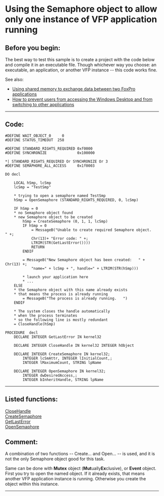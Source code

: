 
# Using the Semaphore object to allow only one instance of VFP application running

## Before you begin:
The best way to test this sample is to create a project with the code below and compile it in an executable file. Though whichever way you choose: an executable, an application, or another VFP instance -- this code works fine.  

See also:

* [Using shared memory to exchange data between two FoxPro applications](sample_498.md)  
* [How to prevent users from accessing the Windows Desktop and from switching to other applications](sample_492.md)  
  
***  


## Code:
```foxpro  
#DEFINE WAIT_OBJECT_0     0
#DEFINE STATUS_TIMEOUT  258

#DEFINE STANDARD_RIGHTS_REQUIRED 0xf0000
#DEFINE SYNCHRONIZE              0x100000

*| STANDARD_RIGHTS_REQUIRED Or SYNCHRONIZE Or 3
#DEFINE SEMAPHORE_ALL_ACCESS     0x1f0003

DO decl

	LOCAL hSmp, lcSmp
	lcSmp = "TestSmp"
	
	* trying to open a semaphore named TestSmp
	hSmp = OpenSemaphore (STANDARD_RIGHTS_REQUIRED, 0, lcSmp)

	IF hSmp = 0
	* no Semaphore object found
	* new Semaphore object to be created
		hSmp = CreateSemaphore (0, 1, 1, lcSmp)
		IF hSmp = 0
			= MessageB("Unable to create required Semaphore object.   " +;
			Chr(13)+ "Error code: " +;
			LTRIM(STR(GetLastError())))
			RETURN
		ENDIF
		
		= MessageB("New Semaphore object has been created:   " + Chr(13) +;
			"name=" + lcSmp + ", handle=" + LTRIM(STR(hSmp)))

		* launch your application here
		* ...
	ELSE
	* the Semaphore object with this name already exists
	* that means the process is already running
		= MessageB("The process is already running.   ")
	ENDIF

	* The system closes the handle automatically
	* when the process terminates
	* so the following line is mostly redundant
	= CloseHandle(hSmp)

PROCEDURE  decl
	DECLARE INTEGER GetLastError IN kernel32

	DECLARE INTEGER CloseHandle IN kernel32 INTEGER hObject

	DECLARE INTEGER CreateSemaphore IN kernel32;
		INTEGER lcSmAttr, INTEGER lInitialCount,;
		INTEGER lMaximumCount, STRING lpName

	DECLARE INTEGER OpenSemaphore IN kernel32;
		INTEGER dwDesiredAccess,;
		INTEGER bInheritHandle, STRING lpName  
```  
***  


## Listed functions:
[CloseHandle](../libraries/kernel32/CloseHandle.md)  
[CreateSemaphore](../libraries/kernel32/CreateSemaphore.md)  
[GetLastError](../libraries/kernel32/GetLastError.md)  
[OpenSemaphore](../libraries/kernel32/OpenSemaphore.md)  

## Comment:
A combination of two functions -- Create... and Open... -- is used, and it is not the only Semaphore object good for this task.   
  
Same can be done with **Mutex** object (**Mut**ually**Ex**clusive), or **Event** object. First you try to open the named object. If it already exists, that means another VFP application instance is running. Otherwise you create the object within this instance.  
  
***  

